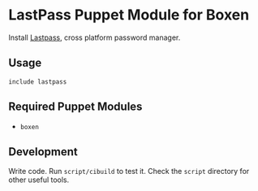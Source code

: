 # LastPass Puppet Module for Boxen

Install [Lastpass](http://www.lastpass.com), cross platform password manager.

## Usage

```puppet
include lastpass
```

## Required Puppet Modules

* `boxen`

## Development

Write code. Run `script/cibuild` to test it. Check the `script`
directory for other useful tools.
